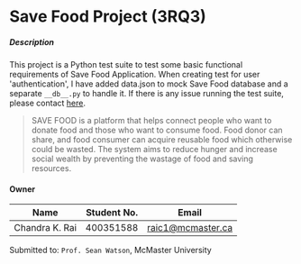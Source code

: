 # Save Food Project (3RQ3)

##### Description
This project is a Python test suite to test some 
basic functional requirements of Save Food Application. 
When creating test for user 'authentication', I have added data.json to mock Save Food database and 
a separate `__db__.py` to handle it. If there is any issue running the test suite, please contact [here](raic1@mcmaster.ca).


>SAVE FOOD is a platform that helps connect people who want to donate food and those who 
>want to consume food. Food donor can share, and food consumer can acquire reusable food which 
>otherwise could be wasted. The system aims to reduce hunger and increase social wealth by preventing 
>the wastage of food and saving resources. 


#### Owner

| Name           	  | Student No. | Email		           |
|:-------------------:|:-----------:| :------------------: |
| Chandra K. Rai      | 400351588   | raic1@mcmaster.ca    |

Submitted to: `Prof. Sean Watson`, McMaster University